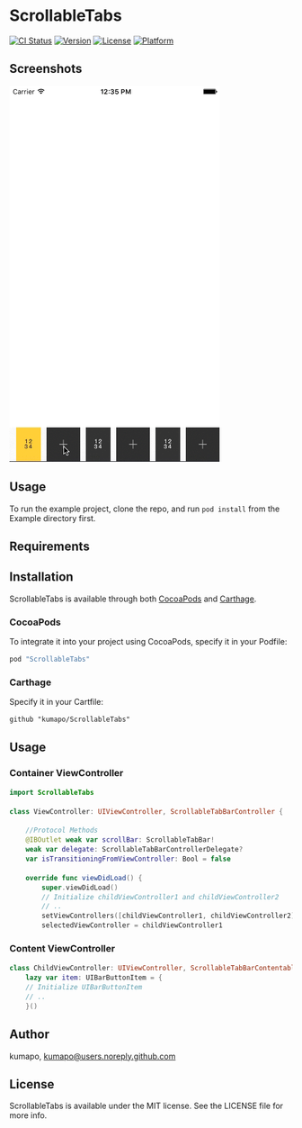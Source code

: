 # ScrollableTabs

[![CI Status](http://img.shields.io/travis/kumapo/ScrollableTabs.svg?style=flat)](https://travis-ci.org/kumapo/ScrollableTabs)
[![Version](https://img.shields.io/cocoapods/v/ScrollableTabs.svg?style=flat)](http://cocoapods.org/pods/ScrollableTabs)
[![License](https://img.shields.io/cocoapods/l/ScrollableTabs.svg?style=flat)](http://cocoapods.org/pods/ScrollableTabs)
[![Platform](https://img.shields.io/cocoapods/p/ScrollableTabs.svg?style=flat)](http://cocoapods.org/pods/ScrollableTabs)

## Screenshots

![Screenshots_1](https://github.com/kumapo/ScrollableTabs/raw/screenshots/screenshots_1.gif)

## Usage

To run the example project, clone the repo, and run `pod install` from the Example directory first.

## Requirements

## Installation

ScrollableTabs is available through both [CocoaPods](http://cocoapods.org) and [Carthage](https://github.com/Carthage/Carthage). 

### CocoaPods 

To integrate it into your project using CocoaPods, specify it in your Podfile:

```ruby
pod "ScrollableTabs"
```
### Carthage

Specify it in your Cartfile: 

```
github "kumapo/ScrollableTabs"
```

## Usage

### Container ViewController

```Swift
import ScrollableTabs

class ViewController: UIViewController, ScrollableTabBarController {
    
    //Protocol Methods
    @IBOutlet weak var scrollBar: ScrollableTabBar!
    weak var delegate: ScrollableTabBarControllerDelegate?
    var isTransitioningFromViewController: Bool = false

    override func viewDidLoad() {
        super.viewDidLoad()
        // Initialize childViewController1 and childViewController2
        // .. 
        setViewControllers([childViewController1, childViewController2], animated: false)
        selectedViewController = childViewController1
```

### Content ViewController

```Swift
class ChildViewController: UIViewController, ScrollableTabBarContentableController {
    lazy var item: UIBarButtonItem = {
    // Initialize UIBarButtonItem
    // .. 
    }()
```

## Author

kumapo, kumapo@users.noreply.github.com

## License

ScrollableTabs is available under the MIT license. See the LICENSE file for more info.
